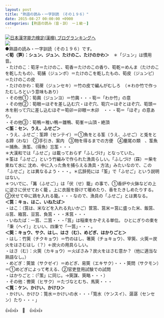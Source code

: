 ```yaml
---
layout: post
title: "熟語の読み・一字訓読　（その１９６）"
date: 2015-08-27 00:00:00 +0900
categories: [熟語の読み（音・訓）　ー１級－]
---
```


[![](/syuusyuu9701/assets/images/熟語の読み・一字訓読-（その１９６）-br_c_3028_1.gif)](http://blog.with2.net/link.php?1659096:3028 "日本漢字能力検定(漢検) ブログランキングへ")[日本漢字能力検定(漢検) ブログランキングへ](http://blog.with2.net/link.php?1659096:3028)  
![](/syuusyuu9701/assets/images/熟語の読み・一字訓読-（その１９６）-67f4e2f74d805f5814bbbb2d691c8200.png)  
●熟語の読み・一字訓読（その１９６）です。  
**＜筍（笋）：シュン、ジュン、たけのこ、たけのかわ＞**　＊「ジュン」は慣用音。  
・たけのこ：筍牙＝たけのこ、筍香＝たけのこの香り、筍乾＝めんま（たけのこを乾したもの）、筍脯（ジュンポ）＝たけのこを乾したもの、筍皮（ジュンピ）＝たけのこの皮  
・たけのかわ：筍蓆（ジュンセキ）＝竹の皮で編んがむしろ　（＊わか竹で作ったむしろという意味もあり）  
・その他①：筍輿（ジュンヨ）＝竹輿・・・筍＝「わか竹」の意  
・その他②：筍眼＝ほぞを差し込む穴・ほぞ穴、筍穴＝ほぞとほぞ穴、筍頭＝木を削って穴に差し込むほぞ＝筍卯＝卯眼＝木卯　・・・筍＝「ほぞ」の意あり。　  
・その他③：筍鴨＝稚い鴨＝雛鴨、筍峯＝山頂・絶頂　  
**＜筌：セン、うえ、ふせご＞**  
・うえ、ふせご：筌蹄（センテイ）＝①魚をとる筌（うえ、ふせご）と兎をとる蹄（わな）　②手引き、案内　③物を得るまでの方便　④麈尾の類　、筌魚＝捕魚、漁筌、（得魚）忘筌・・・  
＊大漢和では「ふせご」は載っておらず「ふしづけ」となっていた。  
＊筌は「ふせご」という竹編みで作られた漁具らしい。「ふしづけ（罧）＝柴を束ねて水に 沈め、中に入った魚を捕らえる漁具・方法」みたいなので、この「ふせご」とは異なるよう・・・。＊広辞苑には「筌」で「ふせご」という説明はない。  
＊ついでに、「篝（ふせご）」は「伏（せ）籠」の事で、①香炉や火鉢などの上に逆さに伏せておく籠 。上に衣服を掛けて暖めたり、香をたきしめたりする。②伏せて中に鶏を入れる籠。・・・なので、漁具の「ふせご」とは異なる。  
**＜筥：キョ、はこ、いねたば＞**  
・はこ：（筥は、米などを入れる丸いかご）筐筥、筥米＝筥に盛った米、飯筥、斗筥、箱筥、豆筥、負筥・・・禾筥・・・  
・いねたば：一筥、二筥・・・「筥」は稲束をかぞえる単位。 ひとにぎりの束を「秉（ヘイ）」といい、四秉で「一筥」・・・。  
**＜筴：キョウ、サク、はし、はさ（む）、めどぎ、はかりごと＞**  
・はし：竹筴（チクキョウ）＝竹のはし、箸筴（チョキョウ）、宰筴、火筴＝炭火をはさむはし（？）←炭火の用具らしい。  
・はさ（む）：火筴（カキョウ）＝火ばさみ？炭火をはさむ意か？（他に適当な熟語なし。）  
・めどぎ：筴筮（サクゼイ）＝めどぎ、易筴（エキサク）・・・筴問（サクモン）＝①めどぎによって考える、②官吏登用試験での試問  
・はかりごと：（「策」に同じ。→筴謀、筴略・・・）  
・その他：轡筴（ヒサク）＝たづなとむち、馬筴・・・　  
**＜筧：ケン、かけい、かけひ＞**  
・かけい、かけひ：筧水＝かけいの水・・・「筧水（ケンスイ）、潺潺（センセン）たり・・・」  
  
👍👍👍　🐑　👍👍👍  
  